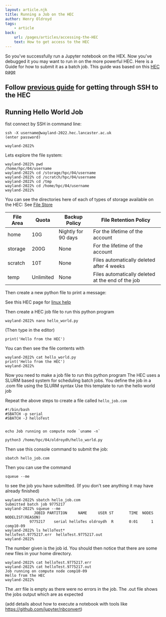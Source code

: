 ```yaml
---
layout: article.njk
title: Running a Job on the HEC
author: Henry Oldroyd
tags:
    - article
back:
    url: /pages/articles/accessing-the-HEC
    text: How to get access to the HEC
---
```


So you've successfully run a Jupyter notebook on the HEX. 
Now you've debugged it you may want to run in on the more powerful HEC. Here is a Guide for how to submit it as a batch job.
This guide was based on this [HEC page](https://lancaster-hec.readthedocs.io/en/latest/submit.html)


## Follow [previous guide](/pages/articles/accessing-the-HEC/) for getting through SSH to the HEC

## Running Hello World Job

fist connect by SSH in command line:

```
ssh -X username@wayland-2022.hec.lancaster.ac.uk
(enter password)

wayland-2022%
```

Lets explore the file system:

```
wayland-2022% pwd
/home/hpc/04/username
wayland-2022% cd /storage/hpc/04/username
wayland-2022% cd /scratch/hpc/04/username
wayland-2022% cd /tmp
wayland-2022% cd /home/hpc/04/username
wayland-2022%
```

You can see the directories here of each of types of storage available on the HEC: See [File Store](https://lancaster-hec.readthedocs.io/en/latest/filestore.html)

| File Area | Quota     | Backup Policy              | File Retention Policy                                     |
|-----------|-----------|----------------------------|-----------------------------------------------------------|
| home      | 10G       | Nightly for 90 days        | For the lifetime of the account                           |
| storage   | 200G      | None                       | For the lifetime of the account                           |
| scratch   | 10T       | None                       | Files automatically deleted after 4 weeks                 |
| temp      | Unlimited | None                       | Files automatically deleted at the end of the job         |


Then create a new python file to print a message:

See this HEC page for [linux help](https://lancaster-hec.readthedocs.io/en/latest/linux.html)

Then create a HEC job file to run this python program 

```
wayland-2022% nano hello_world.py
```
(Then type in the editor)
```
print('Hello from the HEC')
```
You can then see the file contents with
```
wayland-2022% cat hello_world.py
print('Hello from the HEC')
wayland-2022%
```

Now you need to make a job file to run this python program
The HEC uses a SLURM based system for scheduling batch jobs. 
You define the job in a .com file using the SLURM syntax
Use this template to run the hello world job

Repeat the above steps to create a file called ```hello_job.com```


```
#!/bin/bash 
#SBATCH -p serial
#SBATCH -J helloTest


echo Job running on compute node `uname -n`

python3 /home/hpc/04/oldroydh/hello_world.py
```

Then use this console command to submit the job:

```
sbatch hello_job.com
```

Then you can use the command 

```
squeue --me
```
to see the job you have submitted. (If you don't see anything it may have already finished)

```
wayland-2022% sbatch hello_job.com
Submitted batch job 9775217
wayland-2022% squeue --me
             JOBID PARTITION     NAME     USER ST       TIME  NODES NODELIST(REASON)
           9775217    serial helloTes oldroydh  R       0:01      1 comp10-09
wayland-2022% ls helloTest*
helloTest.9775217.err  helloTest.9775217.out
wayland-2022%
```

The number given is the job id. You should then notice that there are some new files in your home directory.

```
wayland-2022% cat helloTest.9775217.err
wayland-2022% cat helloTest.9775217.out
Job running on compute node comp10-09
Hello from the HEC
wayland-2022%
```

The .err file is empty as there were no errors in the job. The .out file shows the jobs output which are as expected

(add details about how to execute a notebook with tools like https://github.com/jupyter/nbconvert)